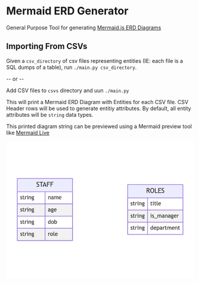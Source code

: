 # Mermaid ERD Generator

General Purpose Tool for generating [Mermaid.js ERD Diagrams](https://mermaid-js.github.io/mermaid/#/./entityRelationshipDiagram)

## Importing From CSVs

Given a `csv_directory` of csv files representing entities (IE: each file is a SQL dumps of a table), run `./main.py csv_directory`.

-- or --

Add CSV files to `csvs` directory and uun `./main.py`

This will print a Mermaid ERD Diagram with Entities for each CSV file. CSV Header rows will be used to generate entitiy attributes. By default, all entity attributes will be `string` data types.

This printed diagram string can be previewed using a Mermaid preview tool like [Mermaid Live](https://mermaid.live/edit#pako:eNpFj8EKwjAMhl-l5Lwn6E3QnQTBeSxIXLNZaNORpQcZe3crDHv7Avn-5N9gzJ7AAsk54CyYHA-PU9-bzawqgWfDmMjxMeDc2OfXnyVHMrvj--16GZqrQWMTwvpMyDVCWgYtKJqI9WdDB4kkYfD1o82xMQ70TfU-2IqeJixRHTje6yoWzcOHR7AqhTooi0elowbYCeNK-xdDclGN)

![Test Diagram](./test-diagram.png)
